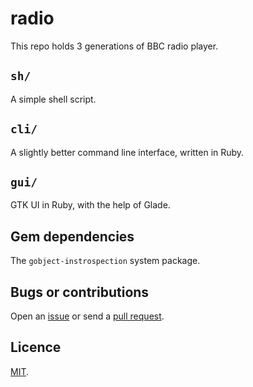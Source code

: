 # radio

This repo holds 3 generations of BBC radio player.

## `sh/`

A simple shell script.

## `cli/`

A slightly better command line interface, written in Ruby.

## `gui/`

GTK UI in Ruby, with the help of Glade.

## Gem dependencies

The `gobject-instrospection` system package.

## Bugs or contributions

Open an [issue](http://github.com/crdx/radio/issues) or send a [pull request](http://github.com/crdx/radio/pulls).

## Licence

[MIT](LICENCE.md).
